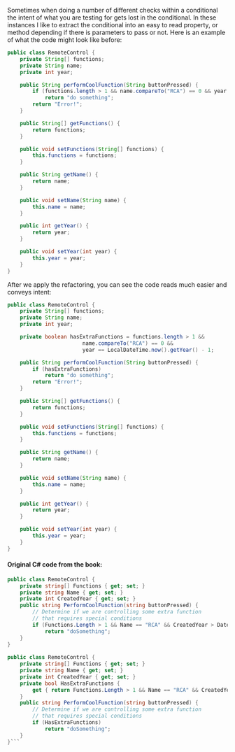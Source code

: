 Sometimes when doing a number of different checks within a conditional the intent of what you are testing
for gets lost in the conditional. In these instances I like to extract the conditional into an easy to read
property, or method depending if there is parameters to pass or not. Here is an example of what the code
might look like before:

```Java
public class RemoteControl {
	private String[] functions;
	private String name;
	private int year;

	public String performCoolFunction(String buttonPressed) {
		if (functions.length > 1 && name.compareTo("RCA") == 0 && year == LocalDateTime.now().getYear() - 1)
			return "do something";
		return "Error!";
	}

	public String[] getFunctions() {
		return functions;
	}

	public void setFunctions(String[] functions) {
		this.functions = functions;
	}

	public String getName() {
		return name;
	}

	public void setName(String name) {
		this.name = name;
	}

	public int getYear() {
		return year;
	}

	public void setYear(int year) {
		this.year = year;
	}
}
```

 
After we apply the refactoring, you can see the code reads much easier and conveys intent:

```Java
public class RemoteControl {
	private String[] functions;
	private String name;
	private int year;

	private boolean hasExtraFunctions = functions.length > 1 && 
					    name.compareTo("RCA") == 0 &&
					    year == LocalDateTime.now().getYear() - 1;

	public String performCoolFunction(String buttonPressed) {
		if (hasExtraFunctions)
			return "do something";
		return "Error!";
	}

	public String[] getFunctions() {
		return functions;
	}

	public void setFunctions(String[] functions) {
		this.functions = functions;
	}

	public String getName() {
		return name;
	}

	public void setName(String name) {
		this.name = name;
	}

	public int getYear() {
		return year;
	}

	public void setYear(int year) {
		this.year = year;
	}
}
```
 
 #### Original C# code from the book:
```cs
public class RemoteControl {
	private string[] Functions { get; set; }
	private string Name { get; set; }
	private int CreatedYear { get; set; }
	public string PerformCoolFunction(string buttonPressed) {
		// Determine if we are controlling some extra function
		// that requires special conditions
		if (Functions.Length > 1 && Name == "RCA" && CreatedYear > DateTime.Now.Year - 2)
			return "doSomething";
	}
}
 
public class RemoteControl {
	private string[] Functions { get; set; }
	private string Name { get; set; }
	private int CreatedYear { get; set; }
	private bool HasExtraFunctions {
		get { return Functions.Length > 1 && Name == "RCA" && CreatedYear > DateTime.Now.Year - 2; }
	}
	public string PerformCoolFunction(string buttonPressed) {
		// Determine if we are controlling some extra function
		// that requires special conditions
		if (HasExtraFunctions)
			return "doSomething";
	}
}``` 
